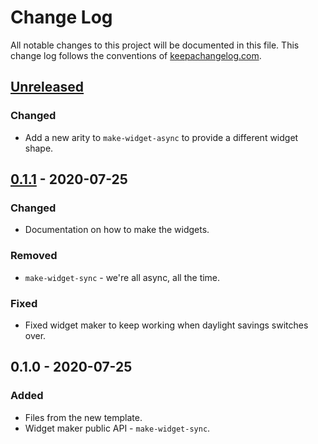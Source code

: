 # Change Log
All notable changes to this project will be documented in this file. This change log follows the conventions of [keepachangelog.com](http://keepachangelog.com/).

## [Unreleased]
### Changed
- Add a new arity to `make-widget-async` to provide a different widget shape.

## [0.1.1] - 2020-07-25
### Changed
- Documentation on how to make the widgets.

### Removed
- `make-widget-sync` - we're all async, all the time.

### Fixed
- Fixed widget maker to keep working when daylight savings switches over.

## 0.1.0 - 2020-07-25
### Added
- Files from the new template.
- Widget maker public API - `make-widget-sync`.

[Unreleased]: https://github.com/your-name/webscraper/compare/0.1.1...HEAD
[0.1.1]: https://github.com/your-name/webscraper/compare/0.1.0...0.1.1
